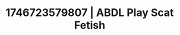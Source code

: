 ---
categories:
- AI-generated
- Soft domination
- Elegant fetish
- Erotic friction
- Dark fantasy erotica
- ASMR
- Virtual intimacy
- Cosplay
image: /assets/images/1746723579807.jpg
layout: post
seo:
  description: Featured content with exclusive Scat Fetish, ABDL Play. HD images available.
  keywords: Scat Fetish, ABDL Play
  og_image: /assets/images/1746723579807.jpg
  schema_type: VisualArtwork
tags:
- '#1746723579807'
- ABDL Play
- Scat Fetish
title: 1746723579807 | ABDL Play Scat Fetish
---